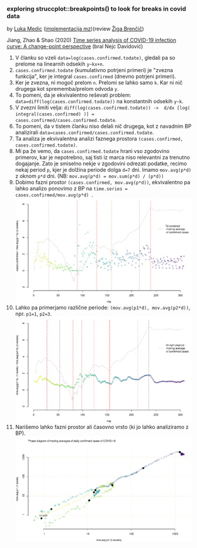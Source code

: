 ### exploring struccplot::breakpoints() to look for breaks in covid data

by [Luka Medic](https://github.com/luka-medic) ([implementacija mz](code/))(review [Žiga Brenčič](https://github.com/zigabrencic))

Jiang, Zhao & Shao (2020) [Time series analysis of COVID-19 infection curve: A change-point perspective](https://www.ncbi.nlm.nih.gov/pmc/articles/PMC7392157/pdf/main.pdf) (bral Nejc Davidović)

1. V  članku so vzeli `data=log(cases.confirmed.todate)`, gledali pa so prelome na linearnih odsekih `y~kx+n`.
2. `cases.confirmed.todate` (kumulativno potrjeni primeri) je "zvezna funkcija", ker je integral `cases.confirmed` (dnevno potrjeni primeri).
3. Ker je zvezna, ni mogoč prelom `n`. Prelomi se lahko samo `k`. Kar ni nič drugega kot sprememba/prelom odvoda `y`.
4. To pomeni, da je ekvivalentno reševati problem: `data=diff(log(cases.confirmed.todate))` na konstantnih odsekih `y~k`.
5. V zvezni limiti velja: `diff(log(cases.confirmed.todate)) ->  d/dx [log( integral(cases.confirmed) )] = cases.confirmed/cases.confirmed.todate`.
6. To pomeni, da v tistem članku niso delali nič drugega, kot z navadnim BP analizirali  `data=cases.confirmed/cases.confirmed.todate`.
7. Ta analiza je ekvivalentna analizi faznega prostora `(cases.confirmed, cases.confirmed.todate)`.
8. Mi pa že vemo, da `cases.confirmed.todate` hrani vso zgodovino primerov, kar je nepotrebno, saj tisti iz marca niso relevantni za trenutno dogajanje. Zato je smiselno nekje v zgodovini odrezati podatke, recimo nekaj period `p`, kjer je dolžina periode dolga `d=7` dni. Imamo `mov.avg(p*d)` z oknom `p*d` dni. (NB: `mov.avg(p*d) = mov.sum(p*d) / (p*d))`
9. Dobimo fazni prostor `(cases.confirmed, mov.avg(p*d))`, ekvivalentno pa lahko analizo ponovimo z BP na `time.series = cases.confirmed/mov.avg(p*d) `.
![plot1](figures/plot1.png)
10. Lahko pa primerjamo različne periode: `(mov.avg(p1*d), mov.avg(p2*d))`, npr. `p1=1`, `p2=3`.
![plot2](figures/plot2.png)
11. Narišemo lahko fazni prostor ali časovno vrsto (ki jo lahko analiziramo z BP).
![phase](figures/phase.png)
